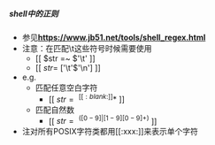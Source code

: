 ##### shell中的正则
* 参见**https://www.jb51.net/tools/shell_regex.html**
* 注意：在匹配\t这些符号时候需要使用
    * [[ $str =~ $'\t' ]]
    * [[ $str =~ [$'\t'$'\n'] ]]
* e.g.
    * 匹配任意空白字符
        * [[ $str =~ ^[[:blank:]]*$ ]]
    * 匹配自然数
        * [[ $str =~ ^([0-9]|[1-9][0-9]+)$ ]]
* 注对所有POSIX字符类都用[[:xxx:]]来表示单个字符